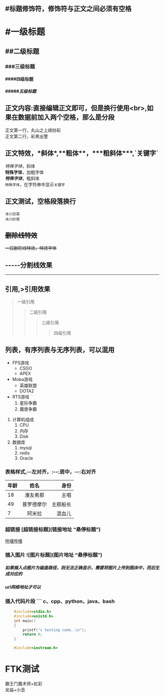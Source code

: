 ## #标题修饰符，修饰符与正文之间必须有空格

# #一级标题
## ##二级标题
### ###三级标题
#### ####四级标题
##### #####五级标题

## 正文内容:直接编辑正文即可，但是换行使用\<br\>,如果在数据前加入两个空格，那么是分段
正文第一行，丸山之上缤纷彩<br>
正文第二行，彩黑出警

## 正文特效，\*斜体\*,\*\*粗体\*\*，\*\*\*粗斜体\*\*\*,\`关键字\`

  *特殊字体*，斜体<br>
  **特殊字体**，加粗字体<br>
  ***特殊字体***，粗斜体<br>
  `特殊字体`，在字符串中显示`关键字`<br>

## 正文测试，空格段落换行
    冰川日菜
    冰川纱夜

## ~~删除线特效~~
~~一段删除线特效，特效字体~~<br>

## \-\-\-\-\-分割线效果
-----

## 引用,\>引用效果
> 一级引用
>> 二级引用
>>> 三级引用
>>>> 四级引用

## 列表，有序列表与无序列表，可以混用
* FPS游戏
  * CSGO
  * APEX
* Moba游戏
  * 英雄联盟
  * DOTA2
* RTS游戏
  1. 星际争霸
  2. 魔兽争霸

1. 计算机组成
   1. CPU
   2. 内存
   3. Disk
2. 数据库
   1. mysql
   2. redis
   3. Oracle


### 表格样式,\-\-左对齐，\:\-\-\:居中，\-\-\:右对齐
|年龄|姓名|身份|
--|:--:|--:
|18|湊友希那|主唱|
|49|普罗德摩尔|主舰船长|
|7|阿米拉|混血儿|

### 超链接 \[超链接标题\](链接地址 “悬停标题”)
[哔哩哔哩](https://www.bilibili.com "访问b站")

### 插入图片 \!\[图片标题\](图片地址 “悬停标题”)
##### 如果插入点图片为磁盘路径，则无法正确显示，需要将图片上传到图床中，而后生成对应的<br>
##### url网络地址才可以


### 插入代码片段 \`\`\` c、cpp、python、java、bash
```c
	#include<stdio.h>
	#include<unistd.h>
	int main()
	{
		printf("c testing code..\n");
		return 0;
	}
```

```cpp
	#include<iostream.h>
```


# FTK测试

霸王门魔术师+虹彩<br>
龙庙+小丑<br>




